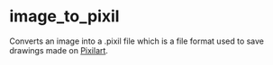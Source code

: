 # image_to_pixil

Converts an image into a .pixil file which is a file format used to save drawings made on [Pixilart](https://www.pixilart.com/draw).
